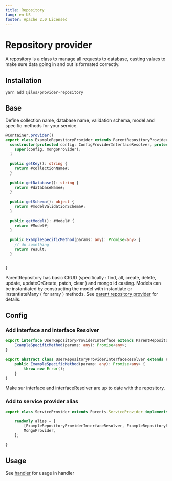 ```yaml
---
title: Repository
lang: en-US
footer: Apache 2.0 Licensed
---
```



# Repository provider

A repository is a class to manage all requests to database, casting values to make sure data going in and out is formated correctly.   

## Installation

`yarn add @ilos/provider-repository`

## Base

Define collection name, database name, validation schema, model and specific methods for your service. 


```ts 
@Container.provider()
export class ExampleRepositoryProvider extends ParentRepositoryProvider implements ExampleRepositoryProviderInterface {
  constructor(protected config: ConfigProviderInterfaceResolver, protected mongoProvider: MongoProvider) {
    super(config, mongoProvider);
  }
  
  public getKey(): string {
    return #collectionName#;
  }
    
  public getDatabase(): string {
    return #databaseName#;
  }
    
  public getSchema(): object {
    return #modelValidationSchema#;
  }
    
  public getModel(): #Model# {
    return #Model#;
  }
  
  public ExampleSpecificMethod(params: any): Promise<any> {
    // do something
    return result;
  }


}

```

ParentRepository has basic CRUD (specifically :  find, all, create, delete, update, updateOrCreate, patch, clear ) and mongo id casting. 
Models can be instantiated by constructing the model with instantiate or instantiateMany ( for array ) methods. 
See [parent repository provider](https://github.com/betagouv/ilos/blob/master/packages/provider-repository/src/ParentRepositoryProvider.ts) for details. 


## Config

### Add interface and interface Resolver

```ts 
export interface UserRepositoryProviderInterface extends ParentRepositoryProviderInterface {
    ExampleSpecificMethod(params: any): Promise<any>;
}

export abstract class UserRepositoryProviderInterfaceResolver extends ParentRepositoryProviderInterfaceResolver {
    public ExampleSpecificMethod(params: any): Promise<any> {
        throw new Error();
    }
}
```

Make sur interface and interfaceResolver are up to date with the repository. 

### Add to service provider alias 

```ts 
export class ServiceProvider extends Parents.ServiceProvider implements Interfaces.ServiceProviderInterface {

    readonly alias = [
        [ExampleRepositoryProviderInterfaceResolver, ExampleRepositoryProvider],
        MongoProvider,
    ];

}
```


## Usage

See [handler](/documentation/handler) for usage in handler



